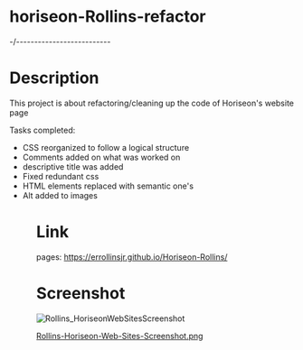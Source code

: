 # horiseon-Rollins-refactor

-/--------------------------

# Description

This project is about refactoring/cleaning up the code of Horiseon's website page

Tasks completed:
</br>

<ul>
    <li>
    CSS reorganized to follow a logical structure
    </li>
    <li>
    Comments added on what was worked on
    </li>
    <li>    
    descriptive title was added
    </li>
    <li>
    Fixed redundant css
    </li>
    <li>
    HTML elements replaced with semantic one's
    </li>
    <li>   
    Alt added to images
    </li>
<ul>

# Link

pages:
https://errollinsjr.github.io/Horiseon-Rollins/

# Screenshot

![Rollins_HoriseonWebSitesScreenshot](https://user-images.githubusercontent.com/43302610/116787565-c00cf380-aa72-11eb-984f-a49ab861d48f.png)

[Rollins-Horiseon-Web-Sites-Screenshot.png](https://postimg.cc/qzWrY3dp)
